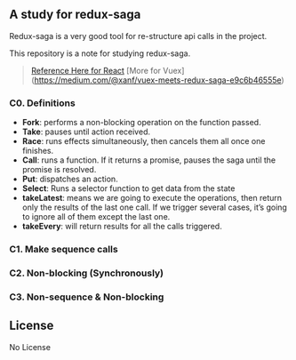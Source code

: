 ## A study for redux-saga

Redux-saga is a very good tool for re-structure api calls in the project.

This repository is a note for studying redux-saga.

> [Reference Here for React](https://medium.freecodecamp.org/async-operations-using-redux-saga-2ba02ae077b3)
> [More for Vuex] (https://medium.com/@xanf/vuex-meets-redux-saga-e9c6b46555e)

### C0. Definitions

- **Fork**: performs a non-blocking operation on the function passed.
- **Take**: pauses until action received.
- **Race**: runs effects simultaneously, then cancels them all once one finishes.
- **Call**: runs a function. If it returns a promise, pauses the saga until the promise is resolved.
- **Put**: dispatches an action.
- **Select**: Runs a selector function to get data from the state
- **takeLatest**: means we are going to execute the operations, then return only the results of the last one call. If we trigger several cases, it’s going to ignore all of them except the last one.
- **takeEvery**: will return results for all the calls triggered.

### C1. Make sequence calls

### C2. Non-blocking (Synchronously)

### C3. Non-sequence & Non-blocking

## License

No License